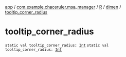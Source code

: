 [app](../../../index.md) / [com.example.chaosruler.msa_manager](../../index.md) / [R](../index.md) / [dimen](index.md) / [tooltip_corner_radius](.)

# tooltip_corner_radius

`static val tooltip_corner_radius: `[`Int`](https://kotlinlang.org/api/latest/jvm/stdlib/kotlin/-int/index.html)
`static val tooltip_corner_radius: `[`Int`](https://kotlinlang.org/api/latest/jvm/stdlib/kotlin/-int/index.html)